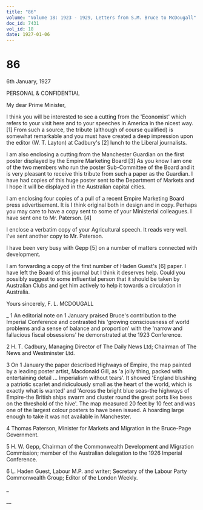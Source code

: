 ```yaml
---
title: "86"
volume: "Volume 18: 1923 - 1929, Letters from S.M. Bruce to McDougall"
doc_id: 7431
vol_id: 18
date: 1927-01-06
---
```


# 86

6th January, 1927

PERSONAL &amp; CONFIDENTIAL

My dear Prime Minister,

I think you will be interested to see a cutting from the 'Economist' which refers to your visit here and to your speeches in America in the nicest way. [1] From such a source, the tribute (although of course qualified) is somewhat remarkable and you must have created a deep impression upon the editor (W. T. Layton) at Cadbury's [2] lunch to the Liberal journalists.

I am also enclosing a cutting from the Manchester Guardian on the first poster displayed by the Empire Marketing Board [3] As you know I am one of the two members who run the poster Sub-Committee of the Board and it is very pleasant to receive this tribute from such a paper as the Guardian. I have had copies of this huge poster sent to the Department of Markets and I hope it will be displayed in the Australian capital cities.

I am enclosing four copies of a pull of a recent Empire Marketing Board press advertisement. It is I think original both in design and in copy. Perhaps you may care to have a copy sent to some of your Ministerial colleagues. I have sent one to Mr. Paterson. [4]

I enclose a verbatim copy of your Agricultural speech. It reads very well. I've sent another copy to Mr. Paterson.

I have been very busy with Gepp [5] on a number of matters connected with development.

I am forwarding a copy of the first number of Haden Guest's [6] paper. I have left the Board of this journal but I think it deserves help. Could you possibly suggest to some influential person that it should be taken by Australian Clubs and get him actively to help it towards a circulation in Australia.

Yours sincerely, F. L. MCDOUGALL 

_ 1 An editorial note on 1 January praised Bruce's contribution to the Imperial Conference and contrasted his 'growing consciousness of world problems and a sense of balance and proportion' with the 'narrow and fallacious fiscal obsessions' he demonstrated at the 1923 Conference.

2 H. T. Cadbury, Managing Director of The Daily News Ltd; Chairman of The News and Westminster Ltd.

3 On 1 January the paper described Highways of Empire, the map painted by a leading poster artist, Macdonald Gill, as 'a jolly thing, packed with entertaining detail ... Imperialism without tears'. It showed 'England blushing a patriotic scarlet and ridiculously small as the heart of the world, which is exactly what is wanted' and 'Across the bright blue seas-the highways of Empire-the British ships swarm and cluster round the great ports like bees on the threshold of the hive'. The map measured 20 feet by 10 feet and was one of the largest colour posters to have been issued. A hoarding large enough to take it was not available in Manchester.

4 Thomas Paterson, Minister for Markets and Migration in the Bruce-Page Government.

5 H. W. Gepp, Chairman of the Commonwealth Development and Migration Commission; member of the Australian delegation to the 1926 Imperial Conference.

6 L. Haden Guest, Labour M.P. and writer; Secretary of the Labour Party Commonwealth Group; Editor of the London Weekly.

_

__

